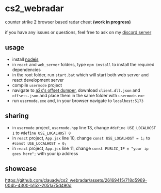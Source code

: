 # cs2_webradar
counter strike 2 browser based radar cheat **(work in progress)** <br>
<br>
if you have any issues or questions, feel free to ask on my [discord server](https://discord.gg/wVzuHN8uXd)

## usage
- install [nodejs](https://nodejs.org/en/download/current)
- in `react` and `web_server` folders, type `npm install` to install the required dependencies
- in the root folder, run `start.bat` which will start both web server and react development server
- compile `usermode` project
- navigate to [a2x's offset dumper](https://github.com/a2x/cs2-dumper/tree/main/generated), download `client.dll.json` and `offsets.json` and place them in the same folder with `usermode.exe`
- run `usermode.exe` and, in your browser navigate to `localhost:5173` <br>

## sharing
- in `usermode` project, `usermode.hpp` line 13, change `#define USE_LOCALHOST 1` to `#define USE_LOCALHOST 0`
- in `react` project, `App.jsx` line 10, change `const USE_LOCALHOST = 1;` to `#const USE_LOCALHOST = 0;`
- in `react` project, `App.jsx` line 11, change `const PUBLIC_IP = "your ip goes here";` with your ip address

## showcase
https://github.com/clauadv/cs2_webradar/assets/26169415/718d5969-004b-4300-b152-2051a75d490d
